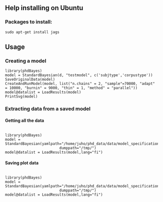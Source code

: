 

## Help installing on Ubuntu

### Packages to install:

    sudo apt-get install jags

## Usage


### Creating a model


```
library(phdBayes)
model = StandardBayesian(d, "testmodel", c('subjtype','corpustype'))
SaveOriginalData(model)
CreateAndRunModel(model, list("n.chains" = 2, "sample"=70000, "adapt" = 10000, "burnin" = 9000, "thin" = 1, "method" = "parallel"))
model@datalist = LoadResults(model)
PrintSvg(model)
```

### Extracting data from a saved model


#### Getting all the data

```

library(phdBayes)
model = StandardBayesian(yamlpath="/home/juho/phd_data/data/model_specifications/l8b/",
                         dumppath="/tmp/")
model@datalist = LoadResults(model,lang="fi")

```

#### Saving plot data


```

library(phdBayes)
model = StandardBayesian(yamlpath="/home/juho/phd_data/data/model_specifications/l8b/",
                         dumppath="/tmp/")
model@datalist = LoadResults(model,lang="fi")

```

